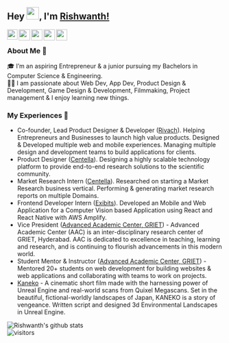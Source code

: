 ## Hey <img src="https://github.com/TheDudeThatCode/TheDudeThatCode/blob/master/Assets/Hi.gif" width="29px">, I'm [Rishwanth!](https://www.rishwanth.com/) 

<a href="https://www.linkedin.com/in/RishwanthPerumandla/">
  <img align="left" width="24px" src="https://cdn.jsdelivr.net/npm/simple-icons@v3/icons/linkedin.svg"  />
</a>
<a href="https://twitter.com/rishwanthperum2">
  <img align="left" width="26px" src="https://cdn.jsdelivr.net/npm/simple-icons@v3/icons/twitter.svg" />
</a>
<a href="mailto:rishwanth.perumandla@hotmail.com">
  <img align="left" width="26px" src="https://cdn.jsdelivr.net/npm/simple-icons@v3/icons/gmail.svg" />
</a>
<a href="https://www.youtube.com/channel/UCnGr3eUbmg5gmbJ_PzX3fGQ">
  <img align="left" width="26px" src="https://cdn.jsdelivr.net/npm/simple-icons@v3/icons/youtube.svg" />
</a>
<a href="https://dev.to/rishwanthperumandla">
  <img align="left" width="26px" src="https://cdn.jsdelivr.net/npm/simple-icons@v3/icons/medium.svg" />
</a>

<br />

### About Me 🚀
🎓 I’m an aspiring Entrepreneur & a junior pursuing my Bachelors in Computer Science & Engineering. </br>
👨‍💻  I am passionate about Web Dev, App Dev, Product Design & Development, Game Design & Development, Filmmaking, Project management & I enjoy learning new things. </br>

### My Experiences 🙌
- Co-founder, Lead Product Designer & Developer ([Rivach](https://www.rivach.com/)). Helping Entrepreneurs and Businesses to launch high value products. Designed & Developed multiple web and mobile experiences. Managing multiple design and development teams to build applications for clients.
- Product Designer ([Centella](https://centella.co.in/)). Designing a highly scalable technology platform to provide end-to-end research solutions to the scientific community.
- Market Research Intern ([Centella](https://centella.co.in/)). Researched on starting a Market Research business vertical. Performing & generating market research reports on multiple Domains.
- Frontend Developer Intern ([Exibits](https://exibits.io)). Developed an Mobile and Web Application for a Computer Vision based Application using React and React Native with AWS Amplify.
- Vice President ([Advanced Academic Center, GRIET](https://www.aacgriet.com)) - Advanced Academic Center (AAC) is an inter-disciplinary research center of GRIET, Hyderabad. AAC is dedicated to excellence in teaching, learning and research, and is continuing to flourish advancements in this modern world.  
- Student Mentor & Instructor ([Advanced Academic Center, GRIET](https://www.aacgriet.com)) - Mentored 20+ students on web development for building websites & web applications and collaborating with teams to work on projects.
-  [Kaneko](https://youtu.be/RYD3EqWPZtQ) - A cinematic short film made with the harnessing power of Unreal Engine and real-world scans from Quixel Megascans. Set in the beautiful, fictional-worldly landscapes of Japan, KANEKO is a story of vengeance. Written script and designed 3d Environmental Landscapes in Unreal Engine.



![Rishwanth's github stats](https://github-readme-stats.vercel.app/api?username=RishwanthPerumandla&show_icons=true&hide_border=true)
<br />
![visitors](https://visitor-badge.laobi.icu/badge?page_id=RishwanthPerumandla.RishwanthPerumandla)
